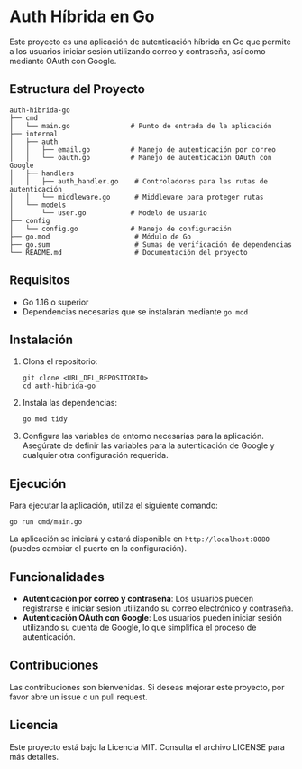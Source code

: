 # Auth Híbrida en Go

Este proyecto es una aplicación de autenticación híbrida en Go que permite a los usuarios iniciar sesión utilizando correo y contraseña, así como mediante OAuth con Google. 

## Estructura del Proyecto

```
auth-hibrida-go
├── cmd
│   └── main.go               # Punto de entrada de la aplicación
├── internal
│   ├── auth
│   │   ├── email.go          # Manejo de autenticación por correo
│   │   └── oauth.go          # Manejo de autenticación OAuth con Google
│   ├── handlers
│   │   ├── auth_handler.go    # Controladores para las rutas de autenticación
│   │   └── middleware.go      # Middleware para proteger rutas
│   └── models
│       └── user.go           # Modelo de usuario
├── config
│   └── config.go             # Manejo de configuración
├── go.mod                     # Módulo de Go
├── go.sum                     # Sumas de verificación de dependencias
└── README.md                  # Documentación del proyecto
```

## Requisitos

- Go 1.16 o superior
- Dependencias necesarias que se instalarán mediante `go mod`

## Instalación

1. Clona el repositorio:

   ```
   git clone <URL_DEL_REPOSITORIO>
   cd auth-hibrida-go
   ```

2. Instala las dependencias:

   ```
   go mod tidy
   ```

3. Configura las variables de entorno necesarias para la aplicación. Asegúrate de definir las variables para la autenticación de Google y cualquier otra configuración requerida.

## Ejecución

Para ejecutar la aplicación, utiliza el siguiente comando:

```
go run cmd/main.go
```

La aplicación se iniciará y estará disponible en `http://localhost:8080` (puedes cambiar el puerto en la configuración).

## Funcionalidades

- **Autenticación por correo y contraseña**: Los usuarios pueden registrarse e iniciar sesión utilizando su correo electrónico y contraseña.
- **Autenticación OAuth con Google**: Los usuarios pueden iniciar sesión utilizando su cuenta de Google, lo que simplifica el proceso de autenticación.

## Contribuciones

Las contribuciones son bienvenidas. Si deseas mejorar este proyecto, por favor abre un issue o un pull request.

## Licencia

Este proyecto está bajo la Licencia MIT. Consulta el archivo LICENSE para más detalles.